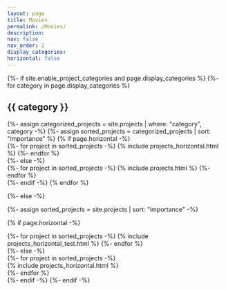 ```yaml
---
layout: page
title: Movies
permalink: /Movies/
description: 
nav: false
nav_order: 2
display_categories:
horizontal: false
---
```


<!-- pages/projects.md -->
<div class="projects">
{%- if site.enable_project_categories and page.display_categories %}
  <!-- Display categorized projects -->
  {%- for category in page.display_categories %}
  <h2 class="category">{{ category }}</h2>
  {%- assign categorized_projects = site.projects | where: "category", category -%}
  {%- assign sorted_projects = categorized_projects | sort: "importance" %}
  <!-- Generate cards for each project -->
  {% if page.horizontal -%}
  <div class="container">
    <div class="row row-cols-1">
    {%- for project in sorted_projects -%}
      {% include projects_horizontal.html %}
    {%- endfor %}
    </div>
  </div>
  {%- else -%}
  <div class="container">
    <div class="row row-cols-1">
    {%- for project in sorted_projects -%}
      {% include projects.html %}
    {%- endfor %}
    <div>
  </div>
  {%- endif -%}
  {% endfor %}

{%- else -%}
<!-- Display projects without categories -->
  {%- assign sorted_projects = site.projects | sort: "importance" -%}
  <!-- Generate cards for each project -->
  {% if page.horizontal -%}
    <div class="row row-cols-1">
    {%- for project in sorted_projects -%}
      {% include projects_horizontal_test.html %}
    {%- endfor %}
    </div>
  {%- else -%}
    <div class="container">
        <div class="row">
        {%- for project in sorted_projects -%}
            <div class="col-xl-8">
                {% include projects_horizontal.html %}
            </div>
        {%- endfor %}
        </div>
    </div>
  {%- endif -%}
{%- endif -%}
</div>
